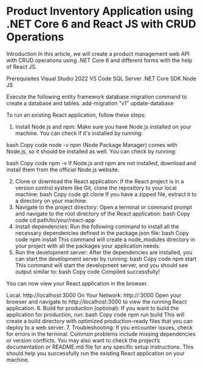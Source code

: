 # Product Inventory Application using .NET Core 6 and React JS with CRUD Operations

Introduction
In this article, we will create a product management web API with CRUD operations using .NET Core 6 and different forms with the help of React JS.

Prerequisites
Visual Studio 2022
VS Code
SQL Server
.NET Core SDK
Node JS

Execute the following entity framework database migration command to create a database and tables.
add-migration “v1”
update-database

To run an existing React application, follow these steps:

1. Install Node.js and npm:
Make sure you have Node.js installed on your machine. You can check if it's installed by running:

bash
Copy code
node -v
npm (Node Package Manager) comes with Node.js, so it should be installed as well. You can check by running:

bash
Copy code
npm -v
If Node.js and npm are not installed, download and install them from the official Node.js website.

2. Clone or download the React application:
If the React project is in a version control system like Git, clone the repository to your local machine:
bash
Copy code
git clone <repository-url>
If you have a zipped file, extract it to a directory on your machine.
3. Navigate to the project directory:
Open a terminal or command prompt and navigate to the root directory of the React application:
bash
Copy code
cd path/to/your/react-app
4. Install dependencies:
Run the following command to install all the necessary dependencies defined in the package.json file:
bash
Copy code
npm install
This command will create a node_modules directory in your project with all the packages your application needs.
5. Run the development server:
After the dependencies are installed, you can start the development server by running:
bash
Copy code
npm start
This command will start the development server, and you should see output similar to:
bash
Copy code
Compiled successfully!

You can now view your React application in the browser.

Local:            http://localhost:3000
On Your Network:  http://<your-ip>:3000
Open your browser and navigate to http://localhost:3000 to view the running React application.
6. Build for production (optional):
If you want to build the application for production, run:
bash
Copy code
npm run build
This will create a build directory with optimized production-ready files that you can deploy to a web server.
7. Troubleshooting:
If you encounter issues, check for errors in the terminal. Common problems include missing dependencies or version conflicts.
You may also want to check the project’s documentation or README.md file for any specific setup instructions.
This should help you successfully run the existing React application on your machine.
